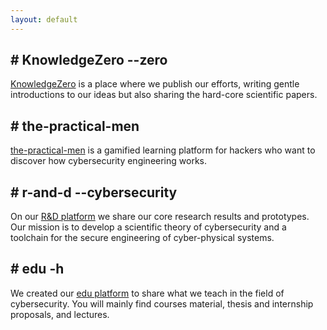 ```yaml
---
layout: default
---
```


<div class="row t-margin">
  <div class="col-10 col-sm-11">
    <h2 class="m-research-title">
      # KnowledgeZero --zero
    </h2>
  </div>
</div>
<div class="row res-sec">
  <div class="col-12">
    <p class="desc-margin m-research-text">
      <a href="https://www.knowledgezero.com/" target="blank">KnowledgeZero</a>
      is a place where we publish our efforts, writing gentle introductions to our ideas but also sharing the hard-core scientific papers. <br>
    </p>
  </div>
</div>

<div class="row t-margin">
  <div class="col-10 col-sm-11">
    <h2 class="m-research-title">
      # the-practical-men
    </h2>
  </div>
</div>
<div class="row res-sec">
  <div class="col-12">
    <p class="desc-margin m-research-text">
      <a href="https://thepracticalmen.com" target="blank">the-practical-men</a>
      is a gamified learning platform for hackers who want to discover how cybersecurity engineering works. <br>
    </p>      
  </div>
</div>

<div class="row t-margin">
  <div class="col-10 col-sm-11">
    <h2 class="m-research-title">
      # r-and-d --cybersecurity
    </h2>
  </div>
</div>
<div class="row res-sec">
  <div class="col-12">
    <p class="desc-margin m-research-text">
      On our 
      <a href="https://github.com/v-research/cybersecurity" target="blank">R&D platform</a>
      we share our core research results and prototypes. Our mission is to develop a scientific theory of cybersecurity and a toolchain for the secure engineering of cyber-physical systems. <br>
    </p>
  </div>
</div>

<div class="row t-margin">
  <div class="col-10 col-sm-11">
    <h2 class="m-research-title">
      # edu -h
    </h2>
  </div>
</div>
<div class="row res-sec">
  <div class="col-12">
    <p class="desc-margin m-research-text">
      We created our
      <a href="https://edu.v-research.it" target="blank">edu platform</a>
      to share what we teach in the field of cybersecurity. You will mainly find courses material, thesis and internship proposals, and lectures. <br>
    </p>
  </div>
</div>
